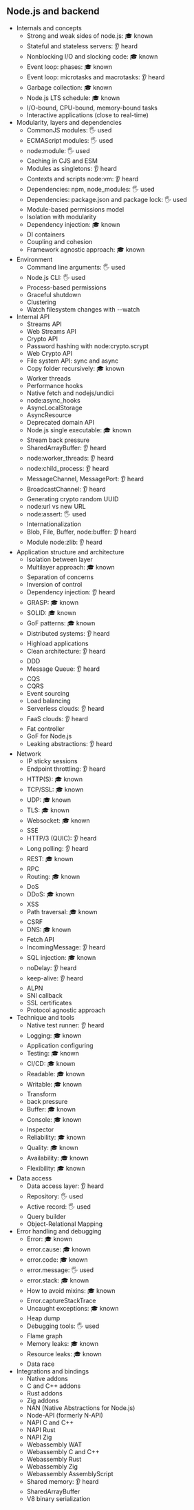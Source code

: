 ## Node.js and backend

- Internals and concepts
  - Strong and weak sides of node.js: 🎓 known
  - Stateful and stateless servers: 👂 heard
  - Nonblocking I/O and slocking code: 🎓 known
  - Event loop: phases: 🎓 known
  - Event loop: microtasks and macrotasks: 👂 heard
  - Garbage collection: 🎓 known
  - Node.js LTS schedule: 🎓 known
  - I/O-bound, CPU-bound, memory-bound tasks
  - Interactive applications (close to real-time)
- Modularity, layers and dependencies
  - CommonJS modules: 🖐️ used
  - ECMAScript modules: 🖐️ used
  - node:module: 🖐️ used
  - Caching in CJS and ESM
  - Modules as singletons: 👂 heard
  - Contexts and scripts node:vm: 👂 heard
  - Dependencies: npm, node_modules: 🖐️ used
  - Dependencies: package.json and package lock: 🖐️ used
  - Module-based permissions model
  - Isolation with modularity
  - Dependency injection: 🎓 known
  - DI containers
  - Coupling and cohesion
  - Framework agnostic approach: 🎓 known
- Environment
  - Command line arguments: 🖐️ used
  - Node.js CLI: 🖐️ used
  - Process-based permissions
  - Graceful shutdown
  - Clustering
  - Watch filesystem changes with --watch
- Internal API
  - Streams API
  - Web Streams API
  - Crypto API
  - Password hashing with node:crypto.scrypt
  - Web Crypto API
  - File system API: sync and async
  - Copy folder recursively: 🎓 known
  - Worker threads
  - Performance hooks
  - Native fetch and nodejs/undici
  - node:async_hooks
  - AsyncLocalStorage
  - AsyncResource
  - Deprecated domain API
  - Node.js single executable: 🎓 known
  - Stream back pressure
  - SharedArrayBuffer: 👂 heard
  - node:worker_threads: 👂 heard
  - node:child_process: 👂 heard
  - MessageChannel, MessagePort: 👂 heard
  - BroadcastChannel: 👂 heard
  - Generating crypto random UUID
  - node:url vs new URL
  - node:assert: 🖐️ used
  - Internationalization
  - Blob, File, Buffer, node:buffer: 👂 heard
  - Module node:zlib: 👂 heard
- Application structure and architecture
  - Isolation between layer
  - Multilayer approach: 🎓 known
  - Separation of concerns
  - Inversion of control
  - Dependency injection: 👂 heard
  - GRASP: 🎓 known
  - SOLID: 🎓 known
  - GoF patterns: 🎓 known
  - Distributed systems: 👂 heard
  - Highload applications
  - Clean architecture: 👂 heard
  - DDD
  - Message Queue: 👂 heard
  - CQS
  - CQRS
  - Event sourcing
  - Load balancing
  - Serverless clouds: 👂 heard
  - FaaS clouds: 👂 heard
  - Fat controller
  - GoF for Node.js
  - Leaking abstractions: 👂 heard
- Network
  - IP sticky sessions
  - Endpoint throttling: 👂 heard
  - HTTP(S): 🎓 known
  - TCP/SSL: 🎓 known
  - UDP: 🎓 known
  - TLS: 🎓 known
  - Websocket: 🎓 known
  - SSE
  - HTTP/3 (QUIC): 👂 heard
  - Long polling: 👂 heard
  - REST: 🎓 known
  - RPC
  - Routing: 🎓 known
  - DoS
  - DDoS: 🎓 known
  - XSS
  - Path traversal: 🎓 known
  - CSRF
  - DNS: 🎓 known
  - Fetch API
  - IncomingMessage: 👂 heard
  - SQL injection: 🎓 known
  - noDelay: 👂 heard
  - keep-alive: 👂 heard
  - ALPN
  - SNI callback
  - SSL certificates
  - Protocol agnostic approach
- Technique and tools
  - Native test runner: 👂 heard
  - Logging: 🎓 known
  - Application configuring
  - Testing: 🎓 known
  - CI/CD: 🎓 known
  - Readable: 🎓 known
  - Writable: 🎓 known
  - Transform
  - back pressure
  - Buffer: 🎓 known
  - Console: 🎓 known
  - Inspector
  - Reliability: 🎓 known
  - Quality: 🎓 known
  - Availability: 🎓 known
  - Flexibility: 🎓 known
- Data access
  - Data access layer: 👂 heard
  - Repository: 🖐️ used
  - Active record: 🖐️ used
  - Query builder
  - Object-Relational Mapping
- Error handling and debugging
  - Error: 🎓 known
  - error.cause: 🎓 known
  - error.code: 🎓 known
  - error.message: 🖐️ used
  - error.stack: 🎓 known
  - How to avoid mixins: 🎓 known
  - Error.captureStackTrace
  - Uncaught exceptions: 🎓 known
  - Heap dump
  - Debugging tools: 🖐️ used
  - Flame graph
  - Memory leaks: 🎓 known
  - Resource leaks: 🎓 known
  - Data race
- Integrations and bindings
  - Native addons
  - C and C++ addons
  - Rust addons
  - Zig addons
  - NAN (Native Abstractions for Node.js)
  - Node-API (formerly N-API)
  - NAPI C and C++
  - NAPI Rust
  - NAPI Zig
  - Webassembly WAT
  - Webassembly C and C++
  - Webassembly Rust
  - Webassembly Zig
  - Webassembly AssemblyScript
  - Shared memory: 👂 heard
  - SharedArrayBuffer
  - V8 binary serialization
